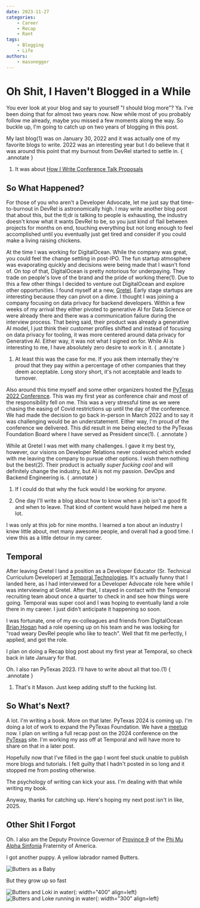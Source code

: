 ```yaml
---
date: 2023-11-27
categories:
    - Career
    - Recap
    - Rant
tags: 
    - Blogging
    - Life
authors:
    - masonegger
---
```


# Oh Shit, I Haven't Blogged in a While

You ever look at your blog and say to yourself "I should blog more"? Ya. I've
been doing that for almost two years now. Now while most of you probably follow
me already, maybe you missed a few moments along the way. So buckle up, I'm going
to catch up on two years of blogging in this post. 

<!-- more -->

My last blog(1) was on January 30, 2022 and it was actually one of my favorite blogs
to write. 2022 was an interesting year but I do believe that it was around
this point that my burnout from DevRel started to settle in.
{ .annotate }

1. It was about [How I Write Conference Talk Proposals](../how-i-write-conference-talk-proposals)

## So What Happened?

For those of you who aren't a Developer Advocate, let me just say that time-to-burnout
in DevRel is astronomically high. I may write another blog post that about this,
but the tl;dr is talking to people is exhausting, the industry doesn't know what
it wants DevRel to be, so you just kind of flail between projects for months on end,
touching everything but not long enough to feel accomplished until you eventually
just get tired and consider if you could make a living raising chickens. 

At the time I was working for DigitalOcean. While the company was great, you could
feel the change settling in post-IPO. The fun startup atmosphere was evaporating
quickly and decisions were being made that I wasn't fond of. On top of that,
DigitalOcean is pretty notorious for underpaying. They trade on people's love
of the brand and the pride of working there(1). Due to this a few other things
I decided to venture out DigitalOcean and explore other opportunities. I found
myself at a new, [Gretel](https://gretel.ai). Early stage startups are interesting
because they can pivot on a dime. I thought I was joining a company focusing on
data privacy for backend developers. Within a few weeks of my arrival they either
pivoted to generative AI for Data Science or were already there and there was
a communication failure during the interview process. That being said, their 
product was already a generative AI model, I just think their customer profiles
shifted and instead of focusing on data privacy for tooling, it was more centered 
around data privacy for Generative AI. Either way, it was not what I signed on for. 
While AI is interesting to me, I have absolutely zero desire to work in it.
{ .annotate }

1. At least this was the case for me. If you ask them internally they're proud
that they pay within a percentage of other companies that they deem acceptable.
Long story short, it's not acceptable and leads to turnover.

Also around this time myself and some other organizers hosted the 
[PyTexas 2022 Conference](https://pytexas.org). This was my first year as 
conference chair and most of the responsibility fell on me. This was a very
stressful time as we were chasing the easing of Covid restrictions up until
the day of the conference. We had made the decision to go back in-person in March
2022 and to say it was challenging would be an understatement. Either way, I'm
proud of the conference we delivered. This did result in me being elected to the
PyTexas Foundation Board where I have served as President since(1).
{ .annotate }

While at Gretel I was met with many challenges. I gave it my best try, however, 
our visions on Developer Relations never coalesced which ended with me leaving the
company to pursue other options. I wish them nothing but the best(2). Their 
product is actually _super fucking cool_ and will definitely change the industry, 
but AI is not my passion. DevOps and Backend Engineering is.
{ .annotate }

1. If I could do that why the fuck would I be working for _anyone_.

2. One day I'll write a blog about how to know when a job isn't a good fit
and when to leave. That kind of content would have helped me here a lot.

I was only at this job for nine months. I learned a ton about an industry I knew
little about, met many awesome people, and overall had a good time. I view this
as a little detour in my career. 

## Temporal

After leaving Gretel I land a position as a Developer Educator (Sr. Technical
Curriculum Developer) at [Temporal Technologies](https://temporal.io). It's actually
funny that I landed here, as I had interviewed for a Developer Advocate role
here while I was interviewing at Gretel. After that, I stayed in contact with
the Temporal recruiting team about once a quarter to check in and see how things
were going. Temporal was super cool and I was hoping to eventually land a role
there in my career. I just didn't anticipate it happening so soon. 

I was fortunate, one of my ex-colleagues and friends from DigitalOcean [Brian Hogan](https://bphogan.com/)
had a role opening up on his team and he was looking for "road weary DevRel people
who like to teach". Well that fit me perfectly, I applied, and got the role.

I plan on doing a Recap blog post about my first year at Temporal, so check
back in late January for that. 

Oh. I also ran PyTexas 2023. I'll have to write about all that too.(1)
{ .annotate }

1. That's it Mason. Just keep adding stuff to the fucking list.

## So What's Next?

A lot. I'm writing a book. More on that later. PyTexas 2024 is coming up. I'm
doing a lot of work to expand the PyTexas Foundation. We have a 
[meetup](https://pytexas.org/meetup) now.  I plan on writing a full recap post 
on the 2024 conference on the [PyTexas](https://pytexas.org) site.
I'm working my ass off at Temporal and will have more to share on that in a later 
post. 

Hopefully now that I've filled in the gap I wont feel stuck unable to publish
more blogs and tutorials. I felt guilty that I hadn't posted in so long and it
stopped me from posting otherwise. 

The psychology of writing can kick your ass. I'm dealing with that while writing
my book.

Anyway, thanks for catching up. Here's hoping my next post isn't in like, 2025.

## Other Shit I Forgot
Oh. I also am the Deputy Province Governor of [Province 9](https://province9.org)
of the [Phi Mu Alpha Sinfonia](https://sinfonia.org) Fraternity of America. 

I got another puppy. A yellow labrador named Butters. 

![Butters as a Baby](img/009-oh-shit/baby-butters.jpg)

But they grow up so fast

![Butters and Loki in water](img/009-oh-shit/butters-loki-water.jpg){: width="400" align=left}
![Butters and Loke running in water](img/009-oh-shit/butters-loki-running-water.jpg){: width="300" align=left}